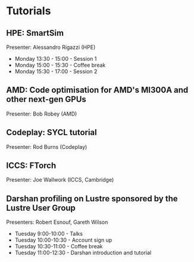 # Tutorials


## HPE: SmartSim
Presenter: Alessandro Rigazzi (HPE)
- Monday 13:30 - 15:00 - Session 1
- Monday 15:00 - 15:30 - Coffee break 
- Monday 15:30 - 17:00 - Session 2

## AMD: Code optimisation for AMD's MI300A and other next-gen GPUs
Presenter: Bob Robey (AMD)

## Codeplay: SYCL tutorial
Presenter: Rod Burns (Codeplay) 

## ICCS: FTorch
Presenter: Joe Wallwork (ICCS, Cambridge)

## Darshan profiling on Lustre sponsored by the Lustre User Group
Presenters: Robert Esnouf, Gareth Wilson 
- Tuesday 9:00-10:00 - Talks
- Tuesday 10:00-10:30 - Account sign up
- Tuesday 10:30-11:00 - Coffee break
- Tuesday 11:00-12:30 - Darshan introduction and tutorial
